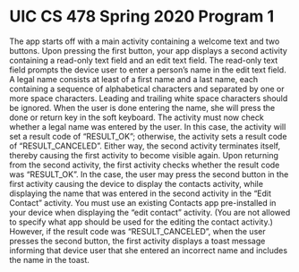 # UIC CS 478 Spring 2020 Program 1

The app starts off with a main activity containing a welcome text and two buttons. 
Upon pressing the first button, your app displays a second activity containing a read-only text field and an edit text field. 
The read-only text field prompts the device user to enter a person’s name in the edit text field. A legal name consists at 
least of a first name and a last name, each containing a sequence of alphabetical characters and separated by one or more space 
characters. Leading and trailing white space characters should be ignored. When the user is done entering the name, she will 
press the done or return key in the soft keyboard. The activity must now check whether a legal name was entered by the user. 
In this case, the activity will set a result code of “RESULT_OK”; otherwise, the activity sets a result code of 
“RESULT_CANCELED”. Either way, the second activity terminates itself, thereby causing the first activity to become visible 
again. Upon returning from the second activity, the first activity checks whether the result code was “RESULT_OK”. In the case,
the user may press the second button in the first activity causing the device to display the contacts activity, while 
displaying the name that was entered in the second activity in the “Edit Contact” activity. You must use an existing Contacts 
app pre-installed in your device when displaying the “edit contact” activity. (You are not allowed to specify what app should 
be used for the editing the contact activity.) However, if the result code was “RESULT_CANCELED”, when the user presses the 
second button, the first activity displays a toast message informing that device user that she entered an incorrect name and 
includes the name in the toast.
